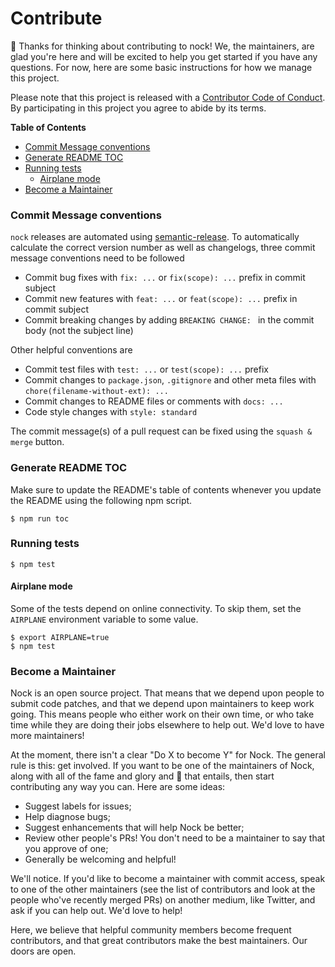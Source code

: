 # Contribute

👋 Thanks for thinking about contributing to nock! We, the maintainers, are glad you're here and will be excited to help you get started if you have any questions. For now, here are some basic instructions for how we manage this project.

Please note that this project is released with a [Contributor Code of Conduct](./CODE_OF_CONDUCT.md). By participating in this project you agree to abide by its terms.

**Table of Contents**

<!-- toc -->

- [Commit Message conventions](#commit-message-conventions)
- [Generate README TOC](#generate-readme-toc)
- [Running tests](#running-tests)
  * [Airplane mode](#airplane-mode)
- [Become a Maintainer](#become-a-maintainer)

<!-- tocstop -->

### Commit Message conventions

`nock` releases are automated using [semantic-release](https://github.com/semantic-release/semantic-release).
To automatically calculate the correct version number as well as changelogs,
three commit message conventions need to be followed

- Commit bug fixes with `fix: ...` or `fix(scope): ...` prefix in commit subject
- Commit new features with `feat: ...` or `feat(scope): ...` prefix in commit subject
- Commit breaking changes by adding `BREAKING CHANGE: ` in the commit body
  (not the subject line)

Other helpful conventions are

- Commit test files with `test: ...` or `test(scope): ...` prefix
- Commit changes to `package.json`, `.gitignore` and other meta files with
  `chore(filename-without-ext): ...`
- Commit changes to README files or comments with `docs: ...`
- Code style changes with `style: standard`

The commit message(s) of a pull request can be fixed using the `squash & merge` button.

### Generate README TOC

Make sure to update the README's table of contents whenever you update the README using the following npm script.

```
$ npm run toc
```

### Running tests

```
$ npm test
```

#### Airplane mode

Some of the tests depend on online connectivity. To skip them, set the `AIRPLANE` environment variable to some value.

```
$ export AIRPLANE=true
$ npm test
```

### Become a Maintainer

Nock is an open source project. That means that we depend upon people to submit code patches, and that we depend upon maintainers to keep work going. This means people who either work on their own time, or who take time while they are doing their jobs elsewhere to help out. We'd love to have more maintainers!

At the moment, there isn't a clear "Do X to become Y" for Nock. The general rule is this: get involved. If you want to be one of the maintainers of Nock, along with all of the fame and glory and 🎉 that entails, then start contributing any way you can. Here are some ideas:

- Suggest labels for issues;
- Help diagnose bugs;
- Suggest enhancements that will help Nock be better;
- Review other people's PRs! You don't need to be a maintainer to say that you approve of one;
- Generally be welcoming and helpful!

We'll notice. If you'd like to become a maintainer with commit access, speak to one of the other maintainers (see the list of contributors and look at the people who've recently merged PRs) on another medium, like Twitter, and ask if you can help out. We'd love to help!

Here, we believe that helpful community members become frequent contributors, and that great contributors make the best maintainers. Our doors are open.
